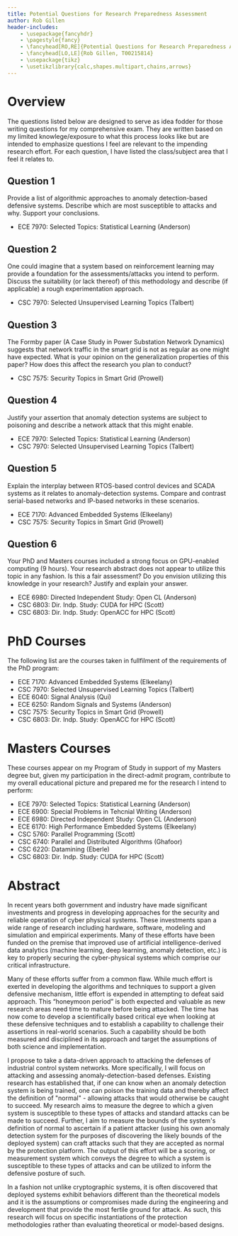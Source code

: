 ```yaml
---
title: Potential Questions for Research Preparedness Assessment
author: Rob Gillen
header-includes:
    - \usepackage{fancyhdr}
    - \pagestyle{fancy}
    - \fancyhead[RO,RE]{Potential Questions for Research Preparedness Assessment}
    - \fancyhead[LO,LE]{Rob Gillen, T00215814}
    - \usepackage{tikz}
    - \usetikzlibrary{calc,shapes.multipart,chains,arrows}
---
```


# Overview

The questions listed below are designed to serve as idea fodder for those writing questions for my comprehensive exam. They are written based on my limited knowlege/exposure to what this process looks like but are intended to emphasize questions I feel are relevant to the impending research effort. For each question, I have listed the class/subject area that I feel it relates to.

## Question 1

Provide a list of algorithmic approaches to anomaly detection-based defensive systems. Describe which are most susceptible to attacks and why. Support your conclusions.

- ECE 7970: Selected Topics: Statistical Learning (Anderson)

## Question 2

One could imagine that a system based on reinforcement learning may provide a foundation for the assessments/attacks you intend to perform. Discuss the suitability (or lack thereof) of this methodology and describe (if applicable) a rough experimentation approach.

- CSC 7970: Selected Unsupervised Learning Topics (Talbert)

## Question 3

The Formby paper (A Case Study in Power Substation Network Dynamics) suggests that network traffic in the smart grid is not as regular as one might have expected. What is your opinion on the generalization properties of this paper? How does this affect the research you plan to conduct?

- CSC 7575: Security Topics in Smart Grid (Prowell)

## Question 4

Justify your assertion that anomaly detection systems are subject to poisoning and describe a network attack that this might enable.

- ECE 7970: Selected Topics: Statistical Learning (Anderson)
- CSC 7970: Selected Unsupervised Learning Topics (Talbert)

## Question 5

Explain the interplay between RTOS-based control devices and SCADA systems as it relates to anomaly-detection systems. Compare and contrast serial-based networks and IP-based networks in these scenarios.

- ECE 7170: Advanced Embedded Systems (Elkeelany)
- CSC 7575: Security Topics in Smart Grid (Prowell)

## Question 6

Your PhD and Masters courses included a strong focus on GPU-enabled computing (9 hours). Your research abstract does not appear to utilize this topic in any fashion. Is this a fair assessment? Do you envision utilizing this knowledge in your research? Justify and explain your answer.

- ECE 6980: Directed Independent Study: Open CL (Anderson)
- CSC 6803: Dir. Indp. Study: CUDA for HPC (Scott)
- CSC 6803: Dir. Indp. Study: OpenACC for HPC (Scott)

# PhD Courses

The following list are the courses taken in fullfilment of the requirements of the PhD program:

- ECE 7170: Advanced Embedded Systems (Elkeelany)
- CSC 7970: Selected Unsupervised Learning Topics (Talbert)
- ECE 6040: Signal Analysis (Qui)
- ECE 6250: Random Signals and Systems (Anderson)
- CSC 7575: Security Topics in Smart Grid (Prowell)
- CSC 6803: Dir. Indp. Study: OpenACC for HPC (Scott)

# Masters Courses

These courses appear on my Program of Study in support of my Masters degree but, given my participation in the direct-admit program, contribute to my overall educational picture and prepared me for the research I intend to perform:

- ECE 7970: Selected Topics: Statistical Learning (Anderson)
- ECE 6900: Special Problems in Tehcnial Writing (Anderson)
- ECE 6980: Directed Independent Study: Open CL (Anderson)
- ECE 6170: High Performance Embedded Systems (Elkeelany)
- CSC 5760: Parallel Programming (Scott)
- CSC 6740: Parallel and Distributed Algorithms (Ghafoor)
- CSC 6220: Datamining (Eberle)
- CSC 6803: Dir. Indp. Study: CUDA for HPC (Scott)

# Abstract

In recent years both government and industry have made significant investments and progress in developing approaches for the security and reliable operation of cyber physical systems. These investments span a wide range of research including hardware, software, modeling and simulation and empirical experiments. Many of these efforts have been funded on the premise that improved use of artificial intelligence-derived data analytics (machine learning, deep learning, anomaly detection, etc.) is key to properly securing the cyber-physical systems which comprise our critical infrastructure.

Many of these efforts suffer from a common flaw. While much effort is exerted in developing the algorithms and techniques to support a given defensive mechanism, little effort is expended in attempting to defeat said approach. This “honeymoon period” is both expected and valuable as
new research areas need time to mature before being attacked. The time has now come to develop a scientifically based critical eye when looking at these defensive techniques and to establish a capability to challenge their assertions in real-world scenarios. Such a capability should be both measured and disciplined in its approach and target the assumptions of both science and implementation.

I propose to take a data-driven approach to attacking the defenses of industrial control system networks. More specifically, I will focus on attacking and assessing anomaly-detection-based defenses. Existing research has established that, if one can know when an anomaly detection system is being trained, one can poison the training data and thereby affect the definition of "normal" - allowing attacks that would otherwise be caught to succeed. My research aims to measure the degree to which a given system is susceptible to these types of attacks and standard attacks can be made to succeed. Further, I aim to measure the bounds of the system's definition of normal to ascertain if a patient attacker (using his own anomaly detection system for the purposes of discovering the likely bounds of the deployed system) can craft attacks such that they are accepted as normal by the protection platform. The output of this effort will be a scoring, or measurement system which conveys the degree to which a system is susceptible to these types of attacks and can be utilized to inform the defensive posture of such.

In a fashion not unlike cryptographic systems, it is often discovered that deployed systems exhibit behaviors different than the theoretical models and it is the assumptions or compromises made during the engineering and development that provide the most fertile ground for attack. As such, this research will focus on specific instantiations of the protection methodologies rather than evaluating theoretical or model-based designs.
